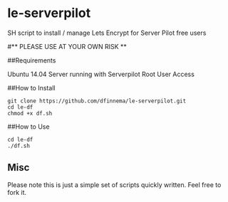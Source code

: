 # le-serverpilot
SH script to install / manage Lets Encrypt for Server Pilot free users

#** PLEASE USE AT YOUR OWN RISK **

##Requirements

 Ubuntu 14.04 
 Server running with Serverpilot
 Root User Access

##How to Install

```
git clone https://github.com/dfinnema/le-serverpilot.git
cd le-df
chmod +x df.sh
```

##How to Use

```
cd le-df
./df.sh
```

## Misc

Please note this is just a simple set of scripts quickly written. Feel free to fork it.
